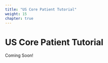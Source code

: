 ```yaml
---
title: "US Core Patient Tutorial"
weight: 15
chapter: true
---
```


# US Core Patient Tutorial

Coming Soon!